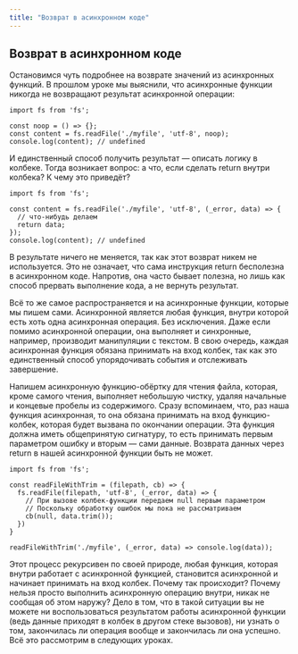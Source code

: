 ```yaml
---
title: "Возврат в асинхронном коде"
---
```


## Возврат в асинхронном коде

Остановимся чуть подробнее на возврате значений из асинхронных функций. В прошлом уроке мы выяснили, что асинхронные функции никогда не возвращают результат асинхронной операции:

```
import fs from 'fs';

const noop = () => {};
const content = fs.readFile('./myfile', 'utf-8', noop);
console.log(content); // undefined
```

И единственный способ получить результат — описать логику в колбеке. Тогда возникает вопрос: а что, если сделать return внутри колбека? К чему это приведёт?

```
import fs from 'fs';

const content = fs.readFile('./myfile', 'utf-8', (_error, data) => {
  // что-нибудь делаем
  return data;
});
console.log(content); // undefined
```

В результате ничего не меняется, так как этот возврат никем не используется. Это не означает, что сама инструкция return бесполезна в асинхронном коде. Напротив, она часто бывает полезна, но лишь как способ прервать выполнение кода, а не вернуть результат.

Всё то же самое распространяется и на асинхронные функции, которые мы пишем сами. Асинхронной является любая функция, внутри которой есть хоть одна асинхронная операция. Без исключения. Даже если помимо асинхронной операции, она выполняет и синхронные, например, производит манипуляции с текстом. В свою очередь, каждая асинхронная функция обязана принимать на вход колбек, так как это единственный способ упорядочивать события и отслеживать завершение.

Напишем асинхронную функцию-обёртку для чтения файла, которая, кроме самого чтения, выполняет небольшую чистку, удаляя начальные и концевые пробелы из содержимого. Сразу вспоминаем, что, раз наша функция асинхронная, то она обязана принимать на вход функцию-колбек, которая будет вызвана по окончании операции. Эта функция должна иметь общепринятую сигнатуру, то есть принимать первым параметром ошибку и вторым — сами данные. Возврата данных через return в нашей асинхронной функции быть не может.

```
import fs from 'fs';

const readFileWithTrim = (filepath, cb) => {
  fs.readFile(filepath, 'utf-8', (_error, data) => {
    // При вызове колбек-функции передаем null первым параметром
    // Поскольку обработку ошибок мы пока не рассматриваем
    cb(null, data.trim());
  })
}

readFileWithTrim('./myfile', (_error, data) => console.log(data));
```

Этот процесс рекурсивен по своей природе, любая функция, которая внутри работает с асинхронной функцией, становится асинхронной и начинает принимать на вход колбек. Почему так происходит? Почему нельзя просто выполнить асинхронную операцию внутри, никак не сообщая об этом наружу? Дело в том, что в такой ситуации вы не можете ни воспользоваться результатом работы асинхронной функции (ведь данные приходят в колбек в другом стеке вызовов), ни узнать о том, закончилась ли операция вообще и закончилась ли она успешно. Всё это рассмотрим в следующих уроках.